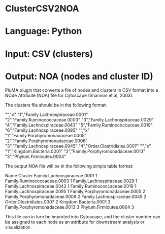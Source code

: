 # ClusterCSV2NOA
# Language: Python
# Input: CSV (clusters)
# Output: NOA (nodes and cluster ID)

PluMA plugin that converts a file of nodes and clusters in CSV format into
a NOde Attribute (NOA) file for Cytoscape (Shannon et al, 2003).

The clusters file should be in the following format:

"","x"
"1","Family.Lachnospiraceae.0001"
"2","Family.Ruminococcaceae.0003"
"3","Family.Lachnospiraceae.0029"
"4","Family.Lachnospiraceae.0043"
"5","Family.Ruminococcaceae.0019"
"6","Family.Lachnospiraceae.0095"
"","x"
"1","Family.Porphyromonadaceae.0005"
"2","Family.Porphyromonadaceae.0006"
"3","Family.Lachnospiraceae.0045"
"4","Order.Clostridiales.0007"
"","x"
"1","Kingdom.Bacteria.0001"
"2","Family.Porphyromonadaceae.0013"
"3","Phylum.Firmicutes.0004"

The output NOA file will be in the following simple table format:

Name	Cluster
Family.Lachnospiraceae.0001	1
Family.Ruminococcaceae.0003	1
Family.Lachnospiraceae.0029	1
Family.Lachnospiraceae.0043	1
Family.Ruminococcaceae.0019	1
Family.Lachnospiraceae.0095	1
Family.Porphyromonadaceae.0005	2
Family.Porphyromonadaceae.0006	2
Family.Lachnospiraceae.0045	2
Order.Clostridiales.0007	2
Kingdom.Bacteria.0001	3
Family.Porphyromonadaceae.0013	3
Phylum.Firmicutes.0004	3

This file can in turn be imported into Cytoscape, and the cluster number
can be assigned to each node as an attribute for downstream analysis or visualization.
